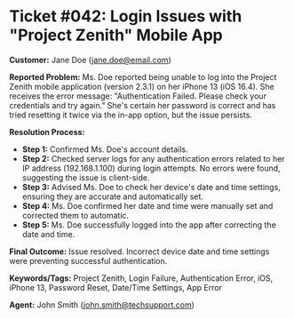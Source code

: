 # Ticket #042:  Login Issues with "Project Zenith" Mobile App

**Customer:**  Jane Doe (jane.doe@email.com)

**Reported Problem:**  Ms. Doe reported being unable to log into the Project Zenith mobile application (version 2.3.1) on her iPhone 13 (iOS 16.4). She receives the error message: "Authentication Failed. Please check your credentials and try again."  She's certain her password is correct and has tried resetting it twice via the in-app option, but the issue persists.


**Resolution Process:**

* **Step 1:** Confirmed Ms. Doe's account details.
* **Step 2:**  Checked server logs for any authentication errors related to her IP address (192.168.1.100) during login attempts. No errors were found, suggesting the issue is client-side.
* **Step 3:**  Advised Ms. Doe to check her device's date and time settings, ensuring they are accurate and automatically set.
* **Step 4:**  Ms. Doe confirmed her date and time were manually set and corrected them to automatic.
* **Step 5:**  Ms. Doe successfully logged into the app after correcting the date and time.

**Final Outcome:** Issue resolved.  Incorrect device date and time settings were preventing successful authentication.


**Keywords/Tags:**  Project Zenith, Login Failure, Authentication Error, iOS, iPhone 13, Password Reset, Date/Time Settings,  App Error


**Agent:** John Smith (john.smith@techsupport.com)
